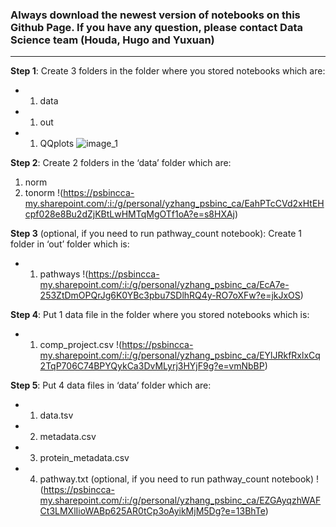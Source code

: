 ### Always download the newest version of notebooks on this Github Page. If you have any question, please contact Data Science team (Houda, Hugo and Yuxuan)

***
__Step 1__: Create 3 folders in the folder where you stored notebooks which are:
- 1. data
- 1. out
- 1. QQplots
![image_1](https://psbincca-my.sharepoint.com/:i:/g/personal/yzhang_psbinc_ca/EZJtkg0TMY5Hr-bIdFZc32EB-toqSSv-akLFXU65G6nWuw?e=1ht3eb)

__Step 2__: Create 2 folders in the ‘data’ folder which are:
  1. norm
  2. tonorm
!(https://psbincca-my.sharepoint.com/:i:/g/personal/yzhang_psbinc_ca/EahPTcCVd2xHtEHcpf028e8Bu2dZjKBtLwHMTqMgOTf1oA?e=s8HXAj)

__Step 3__ (optional, if you need to run pathway_count notebook): Create 1 folder in ‘out’ folder which is:
- 1. pathways
!(https://psbincca-my.sharepoint.com/:i:/g/personal/yzhang_psbinc_ca/EcA7e-253ZtDmOPQrJg6K0YBc3pbu7SDlhRQ4y-RO7oXFw?e=jkJxOS)

__Step 4__: Put 1 data file in the folder where you stored notebooks which is:
- 1. comp_project.csv
!(https://psbincca-my.sharepoint.com/:i:/g/personal/yzhang_psbinc_ca/EYlJRkfRxlxCq2TqP706C74BPYQykCa3DvMLyrj3HYjF9g?e=vmNbBP)

__Step 5__: Put 4 data files in ‘data’ folder which are:
- 1. data.tsv
- 2. metadata.csv
- 3. protein_metadata.csv
- 4. pathway.txt (optional, if you need to run pathway_count notebook)
!(https://psbincca-my.sharepoint.com/:i:/g/personal/yzhang_psbinc_ca/EZGAyqzhWAFCt3LMXlIioWABp625AR0tCp3oAyikMjM5Dg?e=13BhTe)





